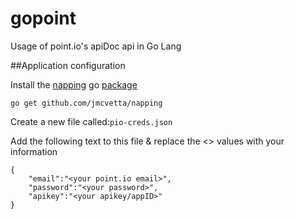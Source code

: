 gopoint
===

Usage of point.io's apiDoc api in Go Lang

##Application configuration

Install the [napping](https://github.com/jmcvetta/napping) go [package](https://godoc.org/github.com/jmcvetta/napping)

`go get github.com/jmcvetta/napping`

Create a new file called:`pio-creds.json`

Add the following text to this file & replace the <> values with your information
```
{
	"email":"<your point.io email>",
	"password":"<your password>",
	"apikey":"<your apikey/appID>"
}
```